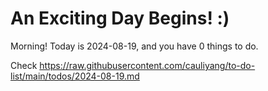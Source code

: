 # An Exciting Day Begins! :)

Morning! Today is 2024-08-19, and you have 0 things to do.

Check https://raw.githubusercontent.com/cauliyang/to-do-list/main/todos/2024-08-19.md